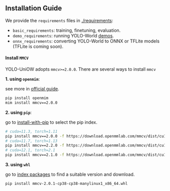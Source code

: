## Installation Guide

We provide the `requirements` files in [./requirements](./../requirements/):

* `basic_requirements`: training, finetuning, evaluation.
* `demo_requirements`: running YOLO-World [demos](./../demo/).
* `onnx_requirements`: converting YOLO-World to ONNX or TFLite models (TFLite is coming soon).

#### Install `MMCV`

YOLO-UniOW adopts `mmcv>=2.0.0`. There are several ways to install `mmcv`

**1. using `openmim`**:

see more in [official guide](https://github.com/open-mmlab/mmcv/tree/master?tab=readme-ov-file#install-mmcv-full).

```bash
pip install openmim
mim install mmcv==2.0.0 
```

**2. using `pip`**:

go to [install-with-pip](https://mmcv.readthedocs.io/en/latest/get_started/installation.html#install-with-pip) to select the pip index. 

```bash
# cuda=11.3, torch=1.11
pip install mmcv==2.0.0 -f https://download.openmmlab.com/mmcv/dist/cu113/torch1.11/index.html
# cuda=11.7, torch=1.13
pip install mmcv==2.2.0 -f https://download.openmmlab.com/mmcv/dist/cu117/torch1.13/index.html
# cuda=12.1, torch=2.1
pip install mmcv==2.1.0 -f https://download.openmmlab.com/mmcv/dist/cu121/torch2.1/index.html
```

**3. using `whl`**

go to [index packages](https://download.openmmlab.com/mmcv/dist/cu117/torch1.13/index.html) to find a suitable version and download.

```bash
pip install mmcv-2.0.1-cp38-cp38-manylinux1_x86_64.whl
```